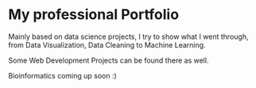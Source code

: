 # My professional Portfolio

Mainly based on data science projects, I try to show what I went through, from Data Visualization, Data Cleaning to Machine Learning.

Some Web Development Projects can be found there as well.

Bioinformatics coming up soon :)
